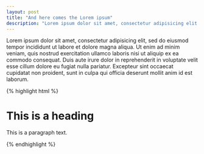 ```yaml
---
layout: post
title: "And here comes the Lorem ipsum"
description: "Lorem ipsum dolor sit amet, consectetur adipisicing elit."
---
```


Lorem ipsum dolor sit amet, consectetur adipisicing elit, sed do eiusmod tempor
incididunt ut labore et dolore magna aliqua. Ut enim ad minim veniam, quis
nostrud exercitation ullamco laboris nisi ut aliquip ex ea commodo consequat.
Duis aute irure dolor in reprehenderit in voluptate velit esse cillum dolore eu
fugiat nulla pariatur. Excepteur sint occaecat cupidatat non proident, sunt in
culpa qui officia deserunt mollit anim id est laborum.

{% highlight html %}
<!-- This is a comment -->

<div class="grid">
  <h1>This is a heading</h1>
  <p>
    This is a paragraph text.
  </p>
</div>
{% endhighlight %}
